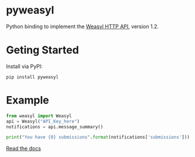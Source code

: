 pyweasyl
========

Python binding to implement the 
[Weasyl HTTP API](https://projects.weasyl.com/weasylapi/), version 1.2.

Geting Started
==============
Install via PyPI:

`pip install pyweasyl`

Example
=======

```python
from weasyl import Weasyl
api = Weasyl("API_Key_here")
notifications = api.message_summary()

print("You have {0} submissions".format(notifications['submissions']))
```

[Read the docs](https://github.com/rechner/pyweasyl/blob/master/docs/index.md)
